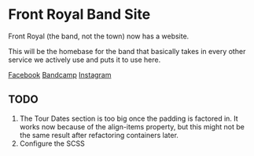 # Front Royal Band Site
Front Royal (the band, not the town) now has a website.

This will be the homebase for the band that basically takes in every other service we actively use and puts it to use here.

[Facebook](https://facebook.com/frontroyalmd)
[Bandcamp](https://frontroyalmd.bandcamp.com/)
[Instagram](https://instagram.com/frontroyal_official)

## TODO
1. The Tour Dates section is too big once the padding is factored in. It works now because of the align-items property, but this might not be the same result after refactoring containers later.
2. Configure the SCSS
